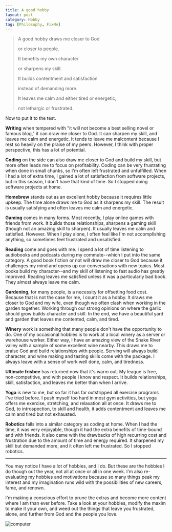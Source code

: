 ```yaml
---
title: A good hobby
layout: post
category: Hobby
tag: [Philosophy, FixMe]
---
```

>A good hobby draws me closer to God
>
>or closer to people.
>
>It benefits my own character
>
>or sharpens my skill.
>
>It builds contentment and satisfaction
>
>instead of demanding more.
>
>It leaves me calm and either tired or energetic,
>
>not lethargic or frustrated.

Now to put it to the test.

**Writing** when tempered with "it will not become a best selling novel or famous blog," it can draw me closer to God. It can sharpen my skill, and leaves me calm and energetic. It tends to leave me malcontent because I rest so heavily on the praise of my peers. However, I think with proper perspective, this has a lot of potential.

**Coding** on the side can also draw me closer to God and build my skill, but more often leads me to focus on profitability. Coding can be very frustrating when done in small chunks, so I'm often left frustrated and unfulfilled. When I had a lot of extra time, I gained a lot of satisfaction from software projects, but in this season, I don't have that kind of time. So I stopped doing software projects at home.

**Homebrew** stands out as an excellent hobby because it requires little upkeep. The time alone draws me to God as it sharpens my skill. The result is usually satisfying and often leaves me calm and energetic.

**Gaming** comes in many forms. Most recently, I play online games with friends from work. It builds those relationships, sharpens a gaming skill (though not an amazing skill to sharpen). It usually leaves me calm and satisfied. However. When I play alone, I often feel like I'm not accomplishing anything, so sometimes feel frustrated and unsatisfied.

**Reading** come and goes with me. I spend a lot of time listening to audiobooks and podcasts during my commute--which I put into the same category. A good book fiction or not will draw me closer to God because it challenges my mind and opens up our conversations with new topics. Most books build my character--and my skill of listening to fast audio has greatly improved. Reading leaves me satisfied unless it was a particularly bad book. They almost always leave me calm.

**Gardening**, for many people, is a necessity for offsetting food cost. Because that is not the case for me, I count it as a hobby. It draws me closer to God and my wife, even though we often clash when working in the garden together. Working through our strong opinions on where the garlic should grow builds character and skill. In the end, we have a beautiful yard and garden that leaves me contented, calm, and tired.

**Winery** work is something that many people don't have the opportunity to do. One of my occasional hobbies is to work at a local winery as a server or warehouse worker. Either way, I have an amazing view of the Snake River valley with a sample of some excellent wine nearby. This draws me to praise God and build relationships with people. Serving will always build character, and wine making and tasting skills come with the package. I always leave with a sense of work well done, calm, and tiredness.

**Ultimate frisbee** has returned now that it's warm out. My league is free, non-competitive, and with people I know and respect. It builds relationships, skill, satisfaction, and leaves me better than when I arrive.

**Yoga** is new to me, but so far it has far outstripped all exercise programs I've tried before. I push myself too hard in most gym activities, but yoga offers me exercise, stretching, and relaxation all at once. It draws me to God, to introspection, to skill and health, it adds contentment and leaves me calm and tired but not exhausted.

**Robotics** falls into a similar category as coding at home. When I had the time, it was very enjoyable, though it had the extra benefits of time-bound and with friends. It also came with the drawbacks of high recurring cost and frustration due to the amount of time and energy required. It sharpened my skill but demanded more, and it often left me frustrated. So I stopped robotics.

* * *

You may notice I have a lot of hobbies, and I do. But these are the hobbies I do though out the year, not all at once or all in one week. I'm also re-evaluating my hobbies and motivations because so many things peak my interest and my imagination runs wild with the possibilities of new careers, fame, and renown.

I'm making a conscious effort to prune the extras and become more content where I am than ever before. Take a look at your hobbies, modify the maxim to make it your own, and weed out the things that leave you frustrated, alone, and further from God and the people you love.

![computer](/content/images/2016/05/20160424_165052-1.jpg)